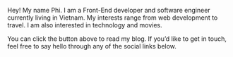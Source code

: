 Hey! My name Phi. 
I am a Front-End developer and software engineer currently living in Vietnam. My interests range from web development to travel. I am also interested in technology and movies.

You can click the button above to read my blog. If you’d like to get in touch, feel free to say hello through any of the social links below.

